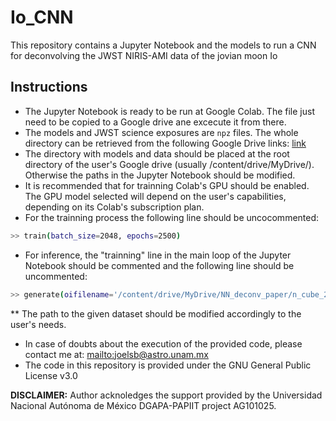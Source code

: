 # Io_CNN
This repository contains a Jupyter Notebook and the models to run a CNN for deconvolving the JWST NIRIS-AMI data of the jovian moon Io

## Instructions 
- The Jupyter Notebook is ready to be run at Google Colab. The file just need to be copied to a Google drive ane excecute it from there.
- The models and JWST science exposures are `npz` files. The whole directory can be retrieved from the following Google Drive links: [link](https://drive.google.com/drive/folders/13g7_Dz-nrog8ZL2uM2BI6Qi46gjwzG7m?usp=share_link)
- The directory with models and data should be placed at the root directory of the user's Google drive (usually /content/drive/MyDrive/). Otherwise the paths in the Jupyter Notebook should be modified.
- It is recommended that for trainning Colab's GPU should be enabled. The GPU model selected will depend on the user's capabilities, depending on its Colab's subscription plan. 
- For the trainning process the following line should be uncocommented:

``` bash
>> train(batch_size=2048, epochs=2500)
```

- For inference, the "trainning" line in the main loop of the Jupyter Notebook should be commented and the following line should be uncommented:

``` bash
>> generate(oifilename='/content/drive/MyDrive/NN_deconv_paper/n_cube_2025_4.npz')
```
** The path to the given dataset should be modified accordingly to the user's needs.

- In case of doubts about the execution of the provided code, please contact me at: <mailto:joelsb@astro.unam.mx>
- The code in this repository is provided under the GNU General Public License v3.0

<strong>DISCLAIMER:</strong> Author acknoledges the support provided by the Universidad Nacional Autónoma de México DGAPA-PAPIIT project AG101025. 
